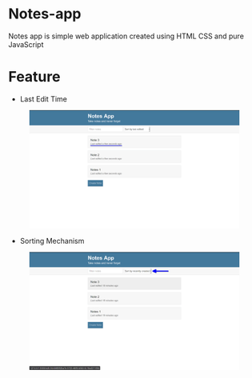# Notes-app

Notes app is simple web application created using HTML CSS and pure JavaScript

# Feature 

* Last Edit Time
<p align="center">
  <img src="./images/lastEdited.png" alt="Last edited image" width="420" >
</p>

* Sorting Mechanism
<p align="center">
  <img src="./images/Sorting.png" alt="Sorting image" width="420" >
</p>